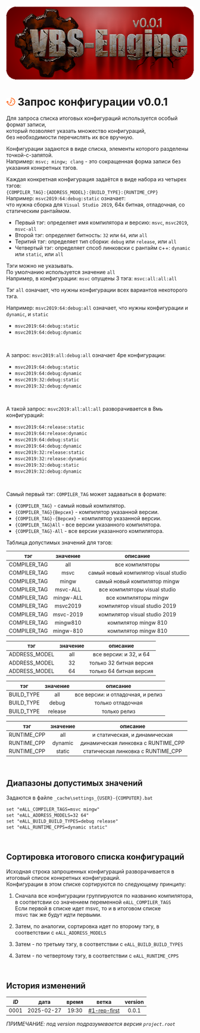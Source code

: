 ﻿[![logo](../../logo.png)](../docs.md "documentation") 

[H]: ../../docs.md        "родитель"
[P]: ../../icons/progress.png  "в процессе..."
[S]: ../../icons/success.png   "ошибок не обнаружено"
[E]: ../../icons/empty.png     "нет данных"
    
[![P]][H] Запрос конфигурации v0.0.1
====================================
Для запроса списка итоговых конфигураций используется особый формат записи,  
который позволяет указать множество конфигураций,  
без необходимости перечислять их все вручную.  

Конфигурации задаются в виде списка, элементы которого разделены точкой-с-запятой.  
Например: `msvc; mingw; clang` - это сокращенная форма записи без указания конкретных тэгов.  

Каждая конкретная конфигурация задаётся в виде набора из четырех тэгов:  
`{COMPILER_TAG}:{ADDRESS_MODEL}:{BUILD_TYPE}:{RUNTIME_CPP}`  
Например: `msvc2019:64:debug:static` означает:  
что нужна сборка для `Visual Studio 2019`, 64х битная, отладочная, со статическим рантаймом.  
- Первый тэг: определяет имя компилятора и версию: `msvc`, `msvc2019`, `msvc-all`  
- Второй тэг: определяет битность: `32` или `64`, или `all`  
- Теритий тэг: определяет тип сборки: `debug` или `release`, или `all`  
- Четвертый тэг: определяет спсоб линковски с рантайм с++: `dynamic` или `static`, или `all`  

Тэги можно не указывать.  
По умолчанию используется значение `all`  
Например, в конфигурации: `msvc` опущены 3 тэга: `msvc:all:all:all`  

Тэг `all` означает, что нужны конфигурации всех вариантов некоторого тэга.  

Например: `msvc2019:64:debug:all` означает, что нужны конфигурации и `dynamic`, и `static`
  - `msvc2019:64:debug:static`  
  - `msvc2019:64:debug:dynamic`  
<br/>

А запрос: `msvc2019:all:debug:all` означает 4ре конфигурации:  
  - `msvc2019:64:debug:static`  
  - `msvc2019:64:debug:dynamic`  
  - `msvc2019:32:debug:static`  
  - `msvc2019:32:debug:dynamic`  
<br/>

А такой запрос: `msvc2019:all:all:all` разворачивается в 8мь конфигураций:  
  - `msvc2019:64:release:static`  
  - `msvc2019:64:release:dynamic`  
  - `msvc2019:64:debug:static`  
  - `msvc2019:64:debug:dynamic`  
  - `msvc2019:32:release:static`  
  - `msvc2019:32:release:dynamic`  
  - `msvc2019:32:debug:static`  
  - `msvc2019:32:debug:dynamic`  
<br/>

Самый первый тэг: `COMPILER_TAG` может задаваться в формате:  
  - `{COMPILER_TAG}`          - самый новый компилятор.  
  - `{COMPILER_TAG}{Версия}`  - компилятор указанной версии.  
  - `{COMPILER_TAG}-{Версия}` - компилятор указанной версии.  
  - `{COMPILER_TAG}All`       - все версии указанного компилятора.  
  - `{COMPILER_TAG}-All`      - все версии указанного компилятора.  

Таблица допустимых значений для тэгов:  

|      тэг      | значение  |         описание                     |
|:-------------:|:---------:|:------------------------------------:|
| COMPILER_TAG  | all       | все компиляторы                      |
| COMPILER_TAG  | msvc      | самый новый компилятор visual studio |
| COMPILER_TAG  | mingw     | самый новый компилятор mingw         |
| COMPILER_TAG  | msvc-ALL  | все компиляторы visual studio        |
| COMPILER_TAG  | mingw-ALL | все компиляторы mingw                |
| COMPILER_TAG  | msvc2019  | компилятор visual studio 2019        |
| COMPILER_TAG  | msvc-2019 | компилятор visual studio 2019        |
| COMPILER_TAG  | mingw810  | компилятор mingw 810                 |
| COMPILER_TAG  | mingw-810 | компилятор mingw 810                 |

|      тэг      | значение  |         описание                     |
|:-------------:|:---------:|:------------------------------------:|
| ADDRESS_MODEL | all       | все версии: и 32, и 64               |
| ADDRESS_MODEL | 32        | только 32 битная версия              |
| ADDRESS_MODEL | 64        | только 64 битная версия              |

|      тэг      | значение  |         описание                     |
|:-------------:|:---------:|:------------------------------------:|
|  BUILD_TYPE   | all       | все версии: и отладочная, и релиз    |
|  BUILD_TYPE   | debug     | только отладочная                    |
|  BUILD_TYPE   | release   | только релиз                         |

|      тэг      | значение  |         описание                     |
|:-------------:|:---------:|:------------------------------------:|
|  RUNTIME_CPP  | all       | и статическая, и динамическая        |
|  RUNTIME_CPP  | dynamic   | динамическая линковка с RUNTIME_CPP  |
|  RUNTIME_CPP  | static    | статическая линковка с RUNTIME_CPP   |

<br/>


Диапазоны допустимых значений
-----------------------------
Задаются в файле `_cache\settings_{USER}-{COMPUTER}.bat`  
```
set "eALL_COMPILER_TAGS=msvc mingw" 
set "eALL_ADDRESS_MODELS=32 64" 
set "eALL_BUILD_BUILD_TYPES=debug release" 
set "eALL_RUNTIME_CPPS=dynamic static" 
```
<br/>


Сортировка итогового списка конфигураций
----------------------------------------
Исходная строка запрошенных конфигураций разворачивается в итоговый список конкретных конфигураций.  
Конфигурации в этом списке сортируются по следующему принципу:  

1. Сначала все конфигурации группируются по названию компилятора,  
   в соответсвии со значением переменной `eALL_COMPILER_TAGS`  
   Если первой в списке идет msvc, то и в итоговом списке  
   msvc так же будут идти первыми.  

2. Затем, по аналогии, сортировка идет по второму тэгу, в соответствии с `eALL_ADDRESS_MODELS`  
2. Затем - по третьму тэгу, в соответствии с `eALL_BUILD_BUILD_TYPES`  
3. Затем - по четвертому тэгу, в соответствии с `eALL_RUNTIME_CPPS`  
<br/>


История изменений 
-----------------

| *ID* |    дата    | время |     ветка      | version |  
|:----:|:----------:|:-----:|:--------------:|:-------:|  
| 0001 | 2025-02-27 | 19:30 | [#1-rep-first] |  0.0.1  |  

*ПРИМЕЧАНИЕ: под version подразумевается версия `project.root`*  

[#1-rep-first]: ../../history.md#-v001-rep
